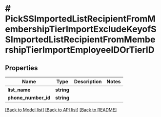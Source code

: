 # # PickSSImportedListRecipientFromMembershipTierImportExcludeKeyofSSImportedListRecipientFromMembershipTierImportEmployeeIDOrTierID

## Properties

Name | Type | Description | Notes
------------ | ------------- | ------------- | -------------
**list_name** | **string** |  |
**phone_number_id** | **string** |  |

[[Back to Model list]](../../README.md#models) [[Back to API list]](../../README.md#endpoints) [[Back to README]](../../README.md)
